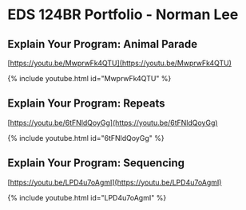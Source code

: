 # EDS 124BR Portfolio - Norman Lee

## Explain Your Program: Animal Parade

[https://youtu.be/MwprwFk4QTU](https://youtu.be/MwprwFk4QTU) 

{% include youtube.html id="MwprwFk4QTU" %}

## Explain Your Program: Repeats

[https://youtu.be/6tFNldQoyGg](https://youtu.be/6tFNldQoyGg) 

{% include youtube.html id="6tFNldQoyGg" %}  

## Explain Your Program: Sequencing

[https://youtu.be/LPD4u7oAgmI](https://youtu.be/LPD4u7oAgmI) 

{% include youtube.html id="LPD4u7oAgmI" %}  
